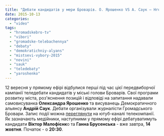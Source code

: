 ```yaml
---
title: "Дебати кандидатів у мери Броварів. О. Ярошенко VS А. Саук – HromadskeBro.tv"
date: 2015-10-13
categories: 
  - "video"
tags: 
  - "hromadskebro-tv"
  - "vibori"
  - "gromadske-telebachennya"
  - "debaty"
  - "demokratichniy-alyans"
  - "mistsevi-vybory-2015"
  - "novini"
  - "sauk"
  - "teledebaty"
  - "yaroshenko"
---
```


12 вересня у прямому ефірі відбулися перші під час цієї передвиборчої кампанії теледебати кандидатів у міські голови Броварів. Свої програми розвитку міста, роз'яснення позицій і відповіді на запитання надавали самовисуванка **Олександра Ярошенко** та висуванець Демократичного альянсу **Андрій Саук**. Дебати організували журналісти Громадського Бровари. Запис події можна [переглянути](https://www.youtube.com/watch?v=Xq3OUVcxngk) на ютуб-каналі телекомпанії. Як зазначають медійники, наступними у прямому ефірі дебатуватимуть кандидати **Віктор Малофієнк**о та **Ганна Брусенська** - вже завтра, **14 жовтня**. Початок - о **20:30**.
